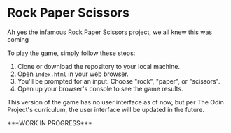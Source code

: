 <H1>Rock Paper Scissors</H1>
<p>Ah yes the infamous Rock Paper Scissors project, we all knew this was coming</p>
<p>To play the game, simply follow these steps:</p>
<ol>
  <li>Clone or download the repository to your local machine.</li>
  <li>Open <code>index.html</code> in your web browser.</li>
  <li>You'll be prompted for an input. Choose "rock", "paper", or "scissors".</li>
  <li>Open up your browser's console to see the game results.</li>
</ol>
<p>This version of the game has no user interface as of now, but per The Odin Project's curriculum, the user interface will be updated in the future.</p>
<p>***WORK IN PROGRESS***</p>
